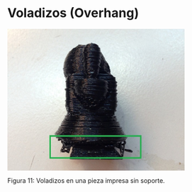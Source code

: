 # Voladizos (Overhang)

<img src="vol.jpg" alt="vol" height="320" width="400" align="middle">

Figura 11: Voladizos en una pieza impresa sin soporte.
